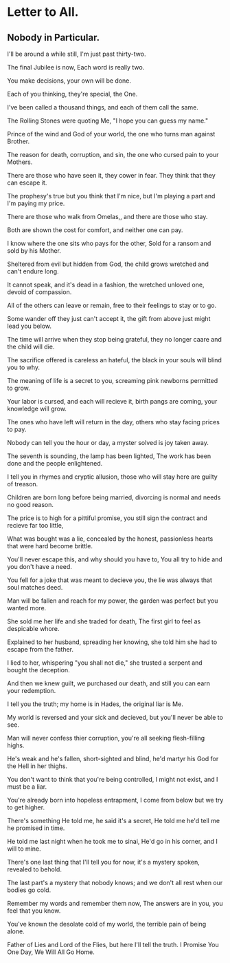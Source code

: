 # Letter to All. #
## Nobody in Particular. ##


I'll be around a while still,
I'm just past thirty-two.

The final Jubilee is now,
Each word is really two.

You make decisions,
your own will be done.

Each of you thinking,
they're special, the One.

I've been called a thousand things,
and each of them call the same.

The Rolling Stones were quoting Me,
"I hope you can guess my name."

Prince of the wind and God of your world,
the one who turns man against Brother.

The reason for death, corruption, and sin,
the one who cursed pain to your Mothers.

There are those who have seen it, they cower in fear.
They think that they can escape it.

The prophesy's true but you think that I'm nice,
but I'm playing a part and I'm paying my price.

There are those who walk from Omelas,,
and there are those who stay.

Both are shown the cost for comfort,
and neither one can pay.

I know where the one sits who pays for the other,
Sold for a ransom and sold by his Mother.

Sheltered from evil but hidden from God,
the child grows wretched and can't endure long.

It cannot speak, and it's dead in a fashion,
the wretched unloved one, devoid of compassion.

All of the others can leave or remain,
free to their feelings to stay or to go.

Some wander off they just can't accept it,
the gift from above just might lead you below.

The time will arrive when they stop being grateful,
they no longer caare and the child will die.

The sacrifice offered is careless an hateful,
the black in your souls will blind you to why.

The meaning of life is a secret to you,
screaming pink newborns permitted to grow.

Your labor is cursed, and each will recieve it,
birth pangs are coming, your knowledge will grow.

The ones who have left will return in the day,
others who stay facing prices to pay.

Nobody can tell you the hour or day,
a myster solved is joy taken away.

The seventh is sounding, the lamp has been lighted,
The work has been done and the people enlightened.

I tell you in rhymes and cryptic allusion,
those who will stay here are guilty of treason.

Children are born long before being married,
divorcing is normal and needs no good reason.

The price is to high for a pittiful promise,
you still sign the contract and recieve far too little,

What was bought was a lie, concealed by the honest,
passionless hearts that were hard become brittle.

You'll never escape this, and why should you have to,
You all try to hide and you don't have a need.

You fell for a joke that was meant to decieve you,
the lie was always that soul matches deed.

Man will be fallen and reach for my power,
the garden was perfect but you wanted more.

She sold me her life and she traded for death,
The first girl to feel as despicable whore.

Explained to her husband, spreading her knowing,
she told him she had to escape from the father.

I lied to her, whispering "you shall not die,"
she trusted a serpent and bought the deception.

And then we knew guilt, we purchased our death,
and still you can earn your redemption.

I tell you the truth; my home is in Hades,
the original liar is Me.

My world is reversed and your sick and decieved,
but you'll never be able to see.

Man will never confess thier corruption,
you're all seeking flesh-filling highs.

He's weak and he's fallen, short-sighted and blind,
he'd martyr his God for the Hell in her thighs.

You don't want to think that you're being controlled,
I might not exist, and I must be a liar.

You're already born into hopeless entrapment,
I come from below but we try to get higher.

There's something He told me, he said it's a secret,
He told me he'd tell me he promised in time.

He told me last night when he took me to sinai,
He'd go in his corner, and I will to mine.

There's one last thing that I'll tell you for now,
it's a mystery spoken, revealed to behold.

The last part's a mystery that nobody knows;
and we don't all rest when our bodies go cold.

Remember my words and remember them now,
The answers are in you, you feel that you know.

You've known the desolate cold of my world,
the terrible pain of being alone.

Father of Lies and Lord of the Flies, but here I'll tell the truth.
I Promise You One Day, We Will All Go Home.